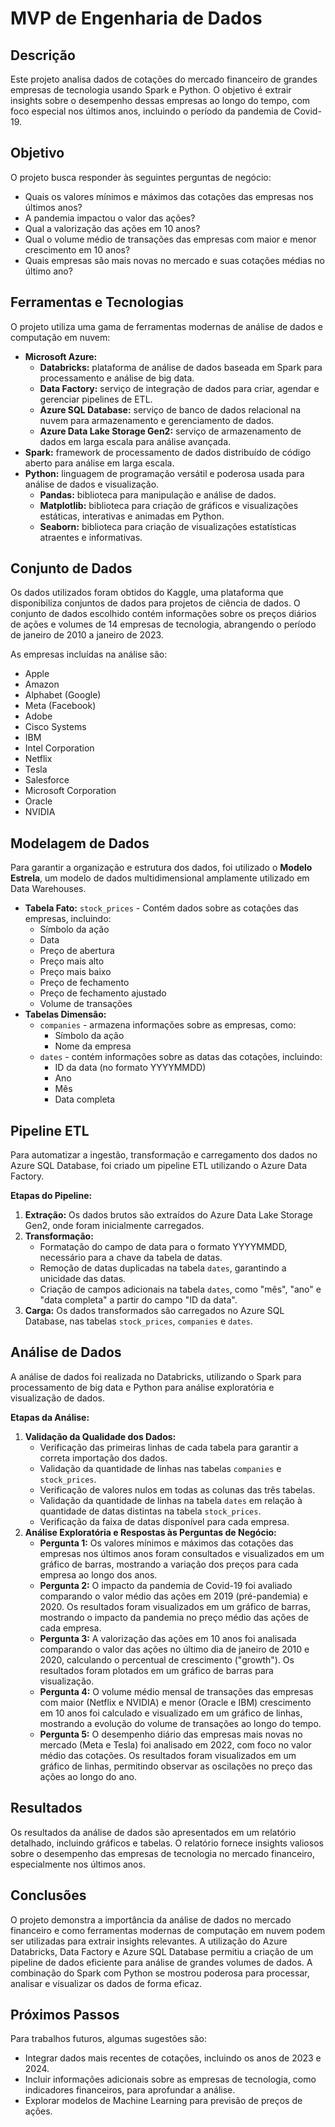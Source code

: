 # MVP de Engenharia de Dados

## Descrição
Este projeto analisa dados de cotações do mercado financeiro de grandes empresas de tecnologia usando Spark e Python. O objetivo é extrair insights sobre o desempenho dessas empresas ao longo do tempo, com foco especial nos últimos anos, incluindo o período da pandemia de Covid-19.

## Objetivo
O projeto busca responder às seguintes perguntas de negócio:

* Quais os valores mínimos e máximos das cotações das empresas nos últimos anos?
* A pandemia impactou o valor das ações?
* Qual a valorização das ações em 10 anos?
* Qual o volume médio de transações das empresas com maior e menor crescimento em 10 anos?
* Quais empresas são mais novas no mercado e suas cotações médias no último ano?

## Ferramentas e Tecnologias
O projeto utiliza uma gama de ferramentas modernas de análise de dados e computação em nuvem:

* **Microsoft Azure:**
    * **Databricks:** plataforma de análise de dados baseada em Spark para processamento e análise de big data.
    * **Data Factory:** serviço de integração de dados para criar, agendar e gerenciar pipelines de ETL.
    * **Azure SQL Database:** serviço de banco de dados relacional na nuvem para armazenamento e gerenciamento de dados.
    * **Azure Data Lake Storage Gen2:** serviço de armazenamento de dados em larga escala para análise avançada. 
* **Spark:** framework de processamento de dados distribuído de código aberto para análise em larga escala.
* **Python:** linguagem de programação versátil e poderosa usada para análise de dados e visualização.
    * **Pandas:** biblioteca para manipulação e análise de dados.
    * **Matplotlib:** biblioteca para criação de gráficos e visualizações estáticas, interativas e animadas em Python.
    * **Seaborn:** biblioteca para criação de visualizações estatísticas atraentes e informativas.

## Conjunto de Dados
Os dados utilizados foram obtidos do Kaggle, uma plataforma que disponibiliza conjuntos de dados para projetos de ciência de dados. O conjunto de dados escolhido contém informações sobre os preços diários de ações e volumes de 14 empresas de tecnologia, abrangendo o período de janeiro de 2010 a janeiro de 2023.

As empresas incluídas na análise são:

* Apple
* Amazon
* Alphabet (Google)
* Meta (Facebook)
* Adobe
* Cisco Systems
* IBM
* Intel Corporation
* Netflix
* Tesla
* Salesforce
* Microsoft Corporation
* Oracle 
* NVIDIA

## Modelagem de Dados
Para garantir a organização e estrutura dos dados, foi utilizado o **Modelo Estrela**, um modelo de dados multidimensional amplamente utilizado em Data Warehouses.

* **Tabela Fato:** `stock_prices` - Contém dados sobre as cotações das empresas, incluindo:
    * Símbolo da ação
    * Data
    * Preço de abertura
    * Preço mais alto
    * Preço mais baixo
    * Preço de fechamento
    * Preço de fechamento ajustado
    * Volume de transações
* **Tabelas Dimensão:**
    * `companies` - armazena informações sobre as empresas, como:
        * Símbolo da ação 
        * Nome da empresa
    * `dates` - contém informações sobre as datas das cotações, incluindo:
        * ID da data (no formato YYYYMMDD)
        * Ano
        * Mês
        * Data completa

## Pipeline ETL
Para automatizar a ingestão, transformação e carregamento dos dados no Azure SQL Database, foi criado um pipeline ETL utilizando o Azure Data Factory.

**Etapas do Pipeline:**

1. **Extração:** Os dados brutos são extraídos do Azure Data Lake Storage Gen2, onde foram inicialmente carregados.
2. **Transformação:**  
    * Formatação do campo de data para o formato YYYYMMDD, necessário para a chave da tabela de datas.
    * Remoção de datas duplicadas na tabela `dates`, garantindo a unicidade das datas.
    * Criação de campos adicionais na tabela `dates`, como "mês", "ano" e "data completa" a partir do campo "ID da data". 
3. **Carga:** Os dados transformados são carregados no Azure SQL Database, nas tabelas `stock_prices`, `companies` e `dates`.

## Análise de Dados
A análise de dados foi realizada no Databricks, utilizando o Spark para processamento de big data e Python para análise exploratória e visualização de dados.

**Etapas da Análise:**

1. **Validação da Qualidade dos Dados:**
    * Verificação das primeiras linhas de cada tabela para garantir a correta importação dos dados.
    * Validação da quantidade de linhas nas tabelas `companies` e `stock_prices`.
    * Verificação de valores nulos em todas as colunas das três tabelas.
    * Validação da quantidade de linhas na tabela `dates` em relação à quantidade de datas distintas na tabela `stock_prices`.
    * Verificação da faixa de datas disponível para cada empresa.
2. **Análise Exploratória e Respostas às Perguntas de Negócio:**
    * **Pergunta 1:** Os valores mínimos e máximos das cotações das empresas nos últimos anos foram consultados e visualizados em um gráfico de barras, mostrando a variação dos preços para cada empresa ao longo dos anos.
    * **Pergunta 2:** O impacto da pandemia de Covid-19 foi avaliado comparando o valor médio das ações em 2019 (pré-pandemia) e 2020. Os resultados foram visualizados em um gráfico de barras, mostrando o impacto da pandemia no preço médio das ações de cada empresa.
    * **Pergunta 3:** A valorização das ações em 10 anos foi analisada comparando o valor das ações no último dia de janeiro de 2010 e 2020, calculando o percentual de crescimento ("growth"). Os resultados foram plotados em um gráfico de barras para visualização. 
    * **Pergunta 4:** O volume médio mensal de transações das empresas com maior (Netflix e NVIDIA) e menor (Oracle e IBM) crescimento em 10 anos foi calculado e visualizado em um gráfico de linhas, mostrando a evolução do volume de transações ao longo do tempo.
    * **Pergunta 5:** O desempenho diário das empresas mais novas no mercado (Meta e Tesla) foi analisado em 2022, com foco no valor médio das cotações. Os resultados foram visualizados em um gráfico de linhas, permitindo observar as oscilações no preço das ações ao longo do ano.

## Resultados
Os resultados da análise de dados são apresentados em um relatório detalhado, incluindo gráficos e tabelas. O relatório fornece insights valiosos sobre o desempenho das empresas de tecnologia no mercado financeiro, especialmente nos últimos anos.

## Conclusões
O projeto demonstra a importância da análise de dados no mercado financeiro e como ferramentas modernas de computação em nuvem podem ser utilizadas para extrair insights relevantes. A utilização do Azure Databricks, Data Factory e Azure SQL Database permitiu a criação de um pipeline de dados eficiente para análise de grandes volumes de dados. A combinação do Spark com Python se mostrou poderosa para processar, analisar e visualizar os dados de forma eficaz.

## Próximos Passos
Para trabalhos futuros, algumas sugestões são:
* Integrar dados mais recentes de cotações, incluindo os anos de 2023 e 2024.
* Incluir informações adicionais sobre as empresas de tecnologia, como indicadores financeiros, para aprofundar a análise.
* Explorar modelos de Machine Learning para previsão de preços de ações.
  
